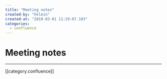 ```yaml
---
title: "Meeting notes"
created-by: "hklein"
created-at: "2019-03-01 11:29:07.103"
categories:
  - confluence
---
```


# Meeting notes


---

[[category.confluence]]
